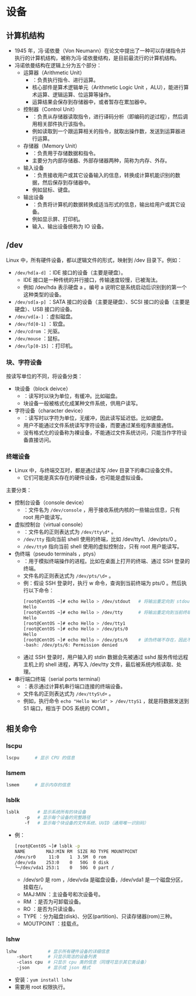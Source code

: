 # 设备

## 计算机结构

- 1945 年，冯·诺依曼（Von Neumann）在论文中提出了一种可以存储指令并执行的计算机结构，被称为冯·诺依曼结构，是目前最流行的计算机结构。
- 冯诺依曼结构在逻辑上分为五个部分：
  - 运算器（Arithmetic Unit）
    - ：负责执行指令、进行运算。
    - 核心部件是算术逻辑单元（Arithmetic Logic Unit ，ALU），能进行算术运算、逻辑运算、位运算等操作。
    - 运算结果会保存到存储器中，或者暂存在累加器中。
  - 控制器（Control Unit）
    - ：负责从存储器读取指令，进行译码分析（即编码的逆过程），然后调用相关部件执行该指令。
    - 例如读取到一个跟运算相关的指令，就取出操作数，发送到运算器进行运算。
  - 存储器（Memory Unit）
    - ：负责用于存储数据和指令。
    - 主要分为内部存储器、外部存储器两种，简称为内存、外存。
  - 输入设备
    - ：负责接收用户或其它设备输入的信息，转换成计算机能识别的数据，然后保存到存储器中。
    - 例如鼠标、键盘。
  - 输出设备
    - ：负责将计算机的数据转换成适当形式的信息，输出给用户或其它设备。
    - 例如显示屏、打印机。
    - 输入、输出设备统称为 IO 设备。

## /dev

Linux 中，所有硬件设备，都以逻辑文件的形式，映射到 /dev 目录下。例如：
- `/dev/hd[a-d]` ：IDE 接口的设备（主要是硬盘）。
  - IDE 接口是一种传统的并行接口，传输速度较慢，已被淘汰。
  - 例如 /dev/hda 表示硬盘 a 。编号 a 说明它是系统启动后识别到的第一个这种类型的设备。
- `/dev/sd[a-p]` ：SATA 接口的设备（主要是硬盘）、SCSI 接口的设备（主要是硬盘）、USB 接口的设备。
- `/dev/vd[a-]` ：虚拟磁盘。
- `/dev/fd[0-1]` ：软盘。
- `/dev/cdrom` ：光驱。
- `/dev/mouse` ：鼠标。
- `/dev/lp[0-15]` ：打印机。

### 块、字符设备

按读写单位的不同，将设备分类：
- 块设备（block deivce）
  - ：读写时以块为单位，有缓冲。比如磁盘。
  - 块设备一般被格式化成某种文件系统，供用户读写。
- 字符设备（character device）
  - ：读写时以字符为单位，无缓冲，因此读写延迟低。比如键盘。
  - 用户不能通过文件系统读写字符设备，而要通过某些程序直接通信。
  - 没有格式化的设备称为裸设备，不能通过文件系统访问，只能当作字符设备直接访问。

### 终端设备

- Linux 中，与终端交互时，都是通过读写 /dev 目录下的串口设备文件。
  - 它们可能是真实存在的硬件设备，也可能是虚拟设备。

主要分类：
- 控制台设备（console device）
  - ：文件名为 `/dev/console` ，用于接收系统内核的一些输出信息，只有 root 用户能读写。
- 虚拟控制台（virtual console）
  - ：文件名的正则表达式为 `/dev/tty\d*` 。
  - `/dev/tty` 指向当前 shell 使用的终端，比如 /dev/tty1、/dev/pts/0 。
  - `/dev/tty0` 指向当前 shell 使用的虚拟控制台，只有 root 用户能读写。
- 伪终端（pseudo terminals ，ptys）
  - ：用于模拟终端操作的进程。比如在桌面上打开的终端、通过 SSH 登录的终端。
  - 文件名的正则表达式为 `/dev/pts/\d+` 。
  - 例：假设 SSH 登录时，执行 w 命令，查询到当前终端为 pts/0 。然后执行以下命令：
    ```sh
    [root@CentOS ~]# echo Hello > /dev/stdout   # 将输出重定向到 stdout ，这会输出到当前终端
    Hello
    [root@CentOS ~]# echo Hello > /dev/tty      # 将输出重定向到当前终端
    Hello
    [root@CentOS ~]# echo Hello > /dev/tty1
    [root@CentOS ~]# echo Hello > /dev/pts/0
    Hello
    [root@CentOS ~]# echo Hello > /dev/pts/6    # 该伪终端不存在，因此不允许重定向
    -bash: /dev/pts/6: Permission denied
    ```
  - 通过 SSH 登录时，用户输入的 stdin 数据会先被通过 sshd 服务传给远程主机上的 shell 进程，再写入 /dev/tty 文件，最后被系统内核读取、处理。
- 串行端口终端（serial ports terminal）
  - ：表示通过计算机串行端口连接的终端设备。
  - 文件名的正则表达式为 `/dev/ttyS\d+` 。
  - 例如，执行命令 `echo "Hello World" > /dev/ttyS1` ，就是将数据发送到 S1 端口，相当于 DOS 系统的 COM1 。

## 相关命令

### lscpu

```sh
lscpu      # 显示 CPU 的信息
```

### lsmem

```sh
lsmem      # 显示内存的信息
```

### lsblk

```sh
lsblk       # 显示系统所有的块设备
       -p   # 显示每个设备的完整路径
       -f   # 显示每个块设备的文件系统、UUID（通用唯一识别码）
```
- 例：
  ```sh
  [root@CentOS ~]# lsblk -p
  NAME        MAJ:MIN RM  SIZE RO TYPE MOUNTPOINT
  /dev/sr0     11:0    1  3.5M  0 rom
  /dev/vda    253:0    0   50G  0 disk
  └─/dev/vda1 253:1    0   50G  0 part /
  ```
  - /dev/sr0 是 rom ，/dev/vda 是磁盘设备，/dev/vda1 是一个磁盘分区，挂载在/。
  - MAJ:MIN ：主设备号和次设备号。
  - RM ：是否为可卸载设备。
  - RO ：是否为只读设备。
  - TYPE ：分为磁盘(disk)、分区(partition)、只读存储器(rom)三种。
  - MOUTPOINT ：挂载点。

### lshw

```sh
lshw            # 显示所有硬件设备的详细信息
    -short      # 只显示简洁的设备列表
    -class cpu  # 只显示 cpu 类的信息（同理可显示其它类设备）
    -json       # 显示成 json 格式
```
- 安装：`yum install lshw`
- 需要用 root 权限执行。
